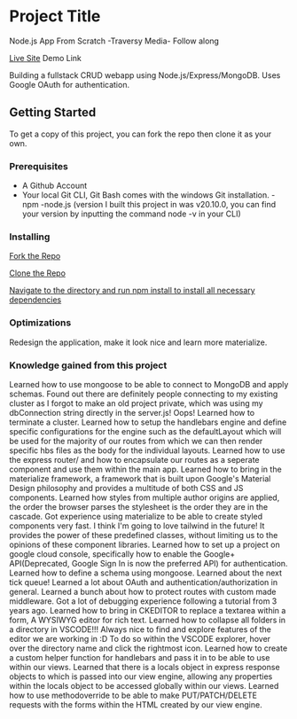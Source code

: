 # Project Title
Node.js App From Scratch -Traversy Media- Follow along

[Live Site]() Demo Link

Building a fullstack CRUD webapp using Node.js/Express/MongoDB. Uses Google OAuth for authentication.

## Getting Started

To get a copy of this project, you can fork the repo then clone it as your own.

### Prerequisites
- A Github Account
- Your local Git CLI, Git Bash comes with the windows Git installation.
-npm
-node.js (version I built this project in was v20.10.0, you can find your version by inputting the command node -v in your CLI)

### Installing

[Fork the Repo](https://github.com/octocat/Spoon-Knife)

[Clone the Repo](https://docs.github.com/en/repositories/creating-and-managing-repositories/cloning-a-repository)

[Navigate to the directory and run npm install to install all necessary dependencies](https://docs.npmjs.com/cli/v10/commands/npm-install)

### Optimizations
Redesign the application, make it look nice and learn more materialize.

### Knowledge gained from this project
Learned how to use mongoose to be able to connect to MongoDB and apply schemas.
Found out there are definitely people connecting to my existing cluster as I forgot to make an old project private, which was using my dbConnection string directly in the server.js! Oops! Learned how to terminate a cluster.
Learned how to setup the handlebars engine and define specific configurations for the engine such as the defaultLayout which will be used for the majority of our routes from which we can then render specific hbs files as the body for the individual layouts.
Learned how to use the express router/ and how to encapsulate our routes as a seperate component and use them within the main app. 
Learned how to bring in the materialize framework, a framework that is built upon Google's Material Design philosophy and provides a multitude of both CSS and JS components.
Learned how styles from multiple author origins are applied, the order the browser parses the stylesheet is the order they are in the cascade.
Got experience using materialize to be able to create styled components very fast. I think I'm going to love tailwind in the future! It provides the power of these predefined classes, without limiting us to the opinions of these component libraries.
Learned how to set up a project on google cloud console, specifically how to enable the Google+ API(Deprecated, Google Sign In is now the preferred API) for authentication.
Learned how to define a schema using mongoose.
Learned about the next tick queue!
Learned a lot about OAuth and authentication/authorization in general.
Learned a bunch about how to protect routes with custom made middleware.
Got a lot of debugging experience following a tutorial from 3 years ago.
Learned how to bring in CKEDITOR to replace a textarea within a form, A WYSIWYG editor for rich text.
Learned how to collapse all folders in a directory in VSCODE!!! Always nice to find and explore features of the editor we are working in :D To do so within the VSCODE explorer, hover over the directory name and click the rightmost icon.
Learned how to create a custom helper function for handlebars and pass it in to be able to use within our views.
Learned that there is a locals object in express response objects to which is passed into our view engine, allowing any properties within the locals object to be accessed globally within our views.
Learned how to use methodoverride to be able to make PUT/PATCH/DELETE requests with the forms within the HTML created by our view engine.